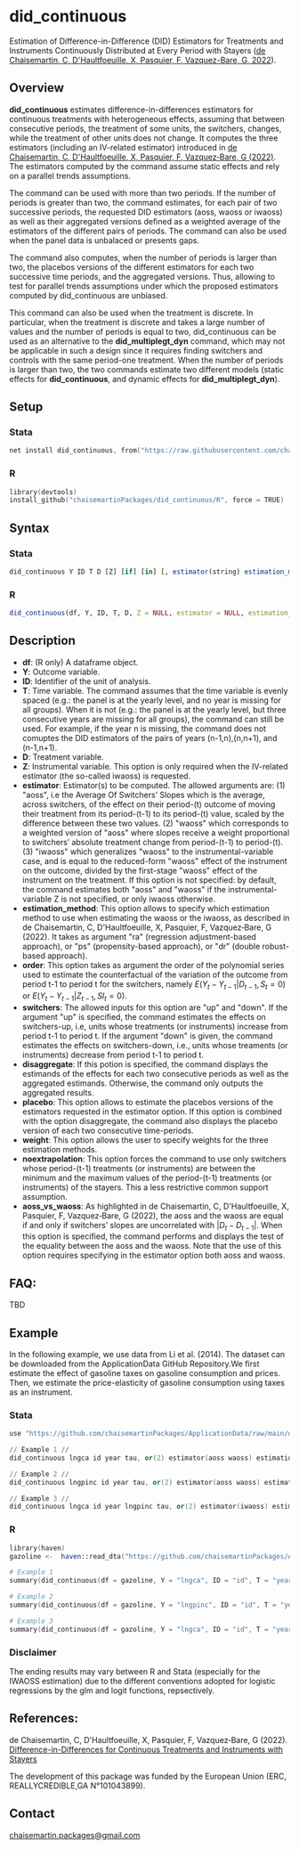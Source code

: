 # did_continuous
Estimation of Difference-in-Difference (DID) Estimators for Treatments and Instruments Continuously Distributed at Every Period with Stayers ([de Chaisemartin, C, D'Haultfoeuille, X, Pasquier, F, Vazquez-Bare, G, 2022](https://ssrn.com/abstract=4011782)).

## Overview

**did_continuous** estimates difference-in-differences estimators for continuous treatments with heterogeneous effects, assuming that between consecutive periods, the treatment of some units, the switchers, changes, while the treatment of other units does not change. It computes the three estimators (including an IV-related estimator) introduced in [de Chaisemartin, C, D'Haultfoeuille, X, Pasquier, F, Vazquez‐Bare, G (2022)](https://ssrn.com/abstract=4011782). The estimators computed by the command assume static effects and rely on a parallel trends assumptions.

The command can be used with more than two periods. If the number of periods is greater than two, the command estimates, for each pair of two successive periods, the requested DID estimators (aoss, waoss or iwaoss) as well as their aggregated versions defined as a weighted average of the estimators of the different pairs of periods. The command can also be used when the panel data is unbalaced or presents gaps.

The command also computes, when the number of periods is larger than two, the placebos versions of the different estimators  for each two successive time periods, and the aggregated versions. Thus, allowing to test for parallel trends assumptions under which the proposed estimators computed by did_continuous are unbiased.

This command can also be used when the treatment is discrete. In particular, when the treatment is discrete and takes a large number of values and the number of periods is equal to two, did_continuous can be used as an alternative to the **did_multiplegt_dyn** command, which may not be applicable in such a design since it requires finding switchers and controls with the same period-one treatment. When the number of periods is larger than two, the two commands estimate two different models (static effects for **did_continuous**, and dynamic effects for **did_multiplegt_dyn**).

## Setup

### Stata 
```s
net install did_continuous, from("https://raw.githubusercontent.com/chaisemartinPackages/did_continuous/main/Stata") replace
```

### R
```s
library(devtools)
install_github("chaisemartinPackages/did_continuous/R", force = TRUE) 
```

## Syntax 

### Stata
```r
did_continuous Y ID T D [Z] [if] [in] [, estimator(string) estimation_method(string) ORder(integer 1) NOEXTRApolation placebo weight(varlist numeric) switchers(string) DISAGgregate aoss_vs_waoss]
```

### R 
```r
did_continuous(df, Y, ID, T, D, Z = NULL, estimator = NULL, estimation_method = NULL, order = 1, noextrapolation = FALSE, placebo = NULL,  weight = NULL, switchers = NULL, disaggregate = FALSE, aoss_vs_waoss = FALSE)
```

## Description

- **df**: (R only) A dataframe object.
- **Y**: Outcome variable.
- **ID**: Identifier of the unit of analysis.
- **T**: Time variable. The command assumes that the time variable is evenly spaced (e.g.: the panel is at the yearly level, and no year is missing for all groups). When it is not (e.g.: the panel is at the yearly level, but three consecutive years are missing for all groups), the command can still be used. For example, if the year n is missing, the command does not comuptes the DID estimators of the pairs of years (n-1,n),(n,n+1), and (n-1,n+1).
- **D**: Treatment variable.
- **Z**: Instrumental variable. This option is only required when the IV-related estimator (the so-called iwaoss) is requested.
- **estimator**: Estimator(s) to be computed. The allowed arguments are: (1) "aoss", i.e the Average Of Switchers’ Slopes which is the average, across switchers, of the effect on their period-(t) outcome of moving their treatment from its period-(t-1) to its period-(t) value, scaled by the difference between these two values. (2) "waoss" which corresponds to a weighted version of "aoss" where slopes receive a weight proportional to switchers’ absolute treatment change from period-(t-1) to period-(t). (3) "iwaoss" which generalizes "waoss" to the instrumental-variable case, and is equal to the reduced-form "waoss" effect of the instrument on the outcome, divided by the first-stage "waoss" effect of the instrument on the treatment. If this option is not specified: by default, the command estimates both "aoss" and "waoss" if the instrumental-variable Z is not specified, or only iwaoss otherwise. 
- **estimation_method**: This option allows to specify which estimation method to use when estimating the waoss or the iwaoss, as described in de Chaisemartin, C, D'Haultfoeuille, X, Pasquier, F, Vazquez‐Bare, G (2022). It takes as argument "ra" (regression adjustment-based approach), or "ps" (propensity-based approach), or "dr" (double robust-based approach).
- **order**: This option takes as argument the order of the polynomial series used to estimate the counterfactual of the variation of the outcome from period t-1 to period t  for the switchers, namely $E(Y_t - Y_{t-1} |D_{t-1}, S_t = 0)$ or $E(Y_t - Y_{t-1} |Z_{t-1}, SI_t = 0)$. 
- **switchers**: The allowed inputs for this option are "up" and "down". If the argument "up" is specified, the command estimates the effects on switchers-up, i.e, units whose treatments (or instruments) increase from period t-1 to period t. If the argument "down" is given, the command estimates the effects on switchers-down, i.e., units whose treaments (or instruments) decrease from period t-1 to period t.
- **disaggregate**: If this potion is specified, the command displays the estimands of the effects for each two consecutive periods as well as the aggregated estimands. Otherwise, the command only outputs the aggregated results.
- **placebo**: This option allows to estimate the placebos versions of the estimators requested in the estimator option. If this option is combined with the option disaggregate, the command also displays the placebo version of each two consecutive time-periods.
- **weight**: This option allows the user to specify weights for the three estimation methods.
- **noextrapolation**: This option forces the command to use only switchers whose period-(t-1) treatments (or instruments) are between the minimum and the maximum values of the period-(t-1) treatments (or instruments) of the stayers. This a less restrictive common support assumption.
- **aoss_vs_waoss**: As highlighted in de Chaisemartin, C, D'Haultfoeuille, X, Pasquier, F, Vazquez‐Bare, G (2022), the aoss and the waoss are equal if and only if switchers’ slopes are uncorrelated with $|D_t - D_{t-1}|$. When this option is specified, the command performs and displays the test of the equality between the aoss and  the waoss. Note that the use of this option requires specifying in the estimator option both aoss and waoss.

## FAQ:
TBD

## Example
In the following example, we use data from Li et al. (2014). The dataset can be downloaded from the ApplicationData GitHub Repository.We first estimate the effect of gasoline taxes on gasoline consumption and prices. Then, we estimate the price-elasticity of gasoline consumption using taxes as an instrument.

### Stata
```s
use "https://github.com/chaisemartinPackages/ApplicationData/raw/main/data_gazoline.dta", clear

// Example 1 //
did_continuous lngca id year tau, or(2) estimator(aoss waoss) estimation_method(dr) aoss_vs_waoss placebo noextra

// Example 2 //
did_continuous lngpinc id year tau, or(2) estimator(aoss waoss) estimation_method(dr) aoss_vs_waoss placebo noextra

// Example 3 //
did_continuous lngca id year lngpinc tau, or(2) estimator(iwaoss) estimation_method(ra) placebo noextra

```


### R
```s
library(haven)
gazoline <-  haven::read_dta("https://github.com/chaisemartinPackages/ApplicationData/raw/main/data_gazoline.dta")

# Example 1
summary(did_continuous(df = gazoline, Y = "lngca", ID = "id", T = "year", D = "tau", order = 2, estimator = c("aoss", "waoss"), estimation_method = "dr", aoss_vs_waoss = TRUE, placebo = TRUE, noextrapolation = TRUE))

# Example 2
summary(did_continuous(df = gazoline, Y = "lngpinc", ID = "id", T = "year", D = "tau", order = 2, estimator = c("aoss", "waoss"), estimation_method = "dr", aoss_vs_waoss = TRUE, placebo = TRUE, noextrapolation = TRUE))

# Example 3
summary(did_continuous(df = gazoline, Y = "lngca", ID = "id", T = "year", D = "lngpinc", Z = "tau", order = 2, estimator = "iwaoss", estimation_method = "ra", placebo = TRUE, noextrapolation = TRUE))
```

### Disclaimer
The ending results may vary between R and Stata (especially for the IWAOSS estimation) due to the different conventions adopted for logistic regressions by the glm and logit functions, repsectively.

## References:
de Chaisemartin, C, D'Haultfoeuille, X, Pasquier, F, Vazquez‐Bare, G (2022). [Difference-in-Differences for Continuous Treatments and Instruments with Stayers](https://ssrn.com/abstract=4011782)

The development of this package was funded by the European Union (ERC, REALLYCREDIBLE,GA N°101043899).

## Contact
chaisemartin.packages@gmail.com